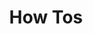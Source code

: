 ---
layout: notes
title: How Tos
permalink: /howtos
pagination:
  enabled: true
  collection: howtos
  sort_field: 'date'
  sort_reverse: true
---